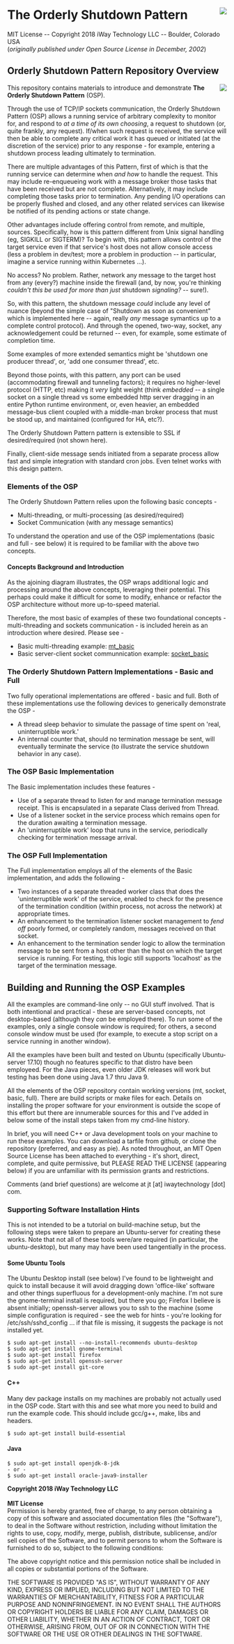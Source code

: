# The Orderly Shutdown Pattern <img align="right" src="./images/iwaytechnology284x60.gif" />


MIT License -- Copyright 2018 iWay Technology LLC -- Boulder, Colorado  USA
<br/>(*originally published under Open Source License in December, 2002*)

## Orderly Shutdown Pattern Repository Overview

<img align="right" src="./images/OSP_Full.png" />

This repository contains materials to introduce and demonstrate **The Orderly Shutdown Pattern** (OSP).

Through the use of TCP/IP sockets communication, the Orderly Shutdown Pattern (OSP) allows a running service of arbitrary complexity to monitor for, and respond to *at a time of its own choosing*, a request to shutdown (or, quite frankly, any request).  If/when such request is received, the service will then be able to complete any critical work it has queued or initiated (at the discretion of the service) prior to any response - for example, entering a shutdown process leading ultimately to termination.

There are multiple advantages of this Pattern, first of which is that the running service can determine when *and how* to handle the request.  This may include re-enqueueing work with a message broker those tasks that have been received but are not complete. Alternatively, it may include completing those tasks prior to termination.  Any pending I/O operations can be properly flushed and closed, and any other related services can likewise be notified of its pending actions or state change.

Other advantages include offering control from remote, and multiple, sources. Specifically, how is this pattern different from Unix signal handling (eg, SIGKILL or SIGTERM)?  To begin with, this pattern allows control of the target service even if that service's host does not allow console access (less a problem in dev/test; more a problem in production -- in particular, imagine a service running within Kubernetes ...).

No access?  No problem.  Rather, network any message to the target host from any (every?) machine inside the firewall (and, by now, you're thinking *couldn't this be used for more than just* shutdown *signaling?* -- sure!).

So, with this pattern, the shutdown message *could* include any level of nuance (beyond the simple case of "Shutdown as soon as convenient" which is implemented here -- again, really *any* message symantics up to a complete control protocol).  And through the opened, two-way, socket, any acknowledgement could be returned -- even, for example, some estimate of completion time.

Some examples of more extended semantics might be 'shutdown one producer thread', or, 'add one consumer thread', etc.

Beyond those points, with this pattern, any port can be used (accommodating firewall and tunneling factors); it requires no higher-level protocol (HTTP, etc) making it *very* light weight (think *embedded* -- a single socket on a single thread vs some embedded http server dragging in an entire Python runtime environment, or, even heavier, an embedded message-bus client coupled with a middle-man broker process that must be stood up, and maintained (configured for HA, etc?).

The Orderly Shutdown Pattern pattern is extensible to SSL if desired/required (not shown here).

Finally, client-side message sends initiated from a separate process allow fast and simple integration with standard cron jobs.  Even telnet works with this design pattern.

### Elements of the OSP

The Orderly Shutdown Pattern relies upon the following basic concepts - 

- Multi-threading, or multi-processing (as desired/required)
- Socket Communication (with any message semantics)

To understand the operation and use of the OSP implementations (basic and full - see below) it is required to be familiar with the above two concepts.

#### Concepts Background and Introduction

As the ajoining diagram illustrates, the OSP wraps additional logic and processing around the above concepts, leveraging their potential.  This perhaps could make it difficult for some to modify, enhance or refactor the OSP architecture without more up-to-speed material.

Therefore, the most basic of examples of these two foundational concepts - multi-threading and sockets communication - is included herein as an introduction where desired.  Please see -

- Basic multi-threading example: [mt_basic](./mt_basic)
- Basic server-client socket communnication example: [socket_basic](./socket_basic)

### The Orderly Shutdown Pattern Implementations - Basic and Full

Two fully operational implementations are offered - basic and full.  Both of these implementations use the following devices to generically demonstrate the OSP -

- A thread sleep behavior to simulate the passage of time spent on 'real, uninterruptible work.'
- An internal counter that, should no termination message be sent, will eventually terminate the service (to illustrate the service shutdown behavior in any case).

### The OSP Basic Implementation

The Basic implementation includes these features -

- Use of a separate thread to listen for and manage termination message receipt.  This is encapsulated in a separate Class derived from Thread.
- Use of a listener socket in the service process which remains open for the duration awaiting a termination message.
- An 'uninterruptible work' loop that runs in the service, periodically checking for termination message arrival.

### The OSP Full Implementation

The Full implementation employs all of the elements of the Basic implementation, and adds the following - 

- Two instances of a separate threaded worker class that does the 'uninterruptible work' of the service, enabled to check for the presence of the termination condition (within process, not across the network) at appropriate times.
- An enhancement to the termination listener socket management to *fend off* poorly formed, or completely random, messages received on that socket.
- An enhancement to the termination sender logic to allow the termination message to be sent from a host other than the host on which the target service is running.  For testing, this logic still supports 'localhost' as the target of the termination message.

## Building and Running the OSP Examples

All the examples are command-line only -- no GUI stuff involved.  That is both intentional and practical - these are server-based concepts, not desktop-based (although they *can* be employed there).  To run some of the examples, only a single console window is required; for others, a second console window must be used (for example, to execute a stop script on a service running in another window).

All the examples have been built and tested on Ubuntu (specifically Ubuntu-server 17.10) though no features specific to that distro have been employeed.  For the Java pieces, even older JDK releases will work but testing has been done using Java 1.7 thru Java 9.

All the elements of the OSP repository contain working versions (mt, socket, basic, full).  There are build scripts or make files for each.  Details on installing the proper software for your environment is outside the scope of this effort but there are innumerable sources for this and I've added in below some of the install steps taken from my cmd-line history.

In brief, you will need C++ or Java development tools on your machine to run these examples.  You can download a tarfile from github, or clone the repository (preferred, and easy as pie).  As noted throughout, an MIT Open Source License has been attached to everything - it's short, direct, complete, and quite permissive, but PLEASE READ THE LICENSE (appearing below) if you are unfamiliar with its permission grants and restrictions.


Comments (and brief questions) are welcome at jt [at] iwaytechnology [dot] com.

### Supporting Software Installation Hints

This is not intended to be a tutorial on build-machine setup, but the following steps were taken to prepare an Ubuntu-server for creating these works.  Note that not all of these tools were/are required (in particular, the ubuntu-desktop), but many may have been used tangentially in the process.

#### Some Ubuntu Tools

The Ubuntu Desktop install (see below) I've found to be lightweight and quick to install because it will avoid dragging down 'office-like' software and other things superfluous for a development-only machine.  I'm not sure the gnome-terminal install is required, but there you go; Firefox I believe is absent initially; openssh-server allows you to ssh to the machine (some simple configuration is required - see the web for hints - you're looking for /etc/ssh/sshd_config ... if that file is missing, it suggests the package is not installed yet.
```
$ sudo apt-get install --no-install-recommends ubuntu-desktop
$ sudo apt-get install gnome-terminal
$ sudo apt-get install firefox
$ sudo apt-get install openssh-server 
$ sudo apt-get install git-core
```
#### C++
Many dev package installs on my machines are probably not actually used in the OSP code. Start with this and see what more you need to build and run the example code.  This should include gcc/g++, make, libs and headers.
```  
$ sudo apt-get install build-essential
```
#### Java
```
$ sudo apt-get install openjdk-8-jdk
- or -
$ sudo apt-get install oracle-java9-installer
```
**Copyright 2018 iWay Technology LLC<br/><br/>MIT License**<br/>
Permission is hereby granted, free of charge, to any person obtaining a copy of this software and associated documentation files (the "Software"), to deal in the Software without restriction, including without limitation the rights to use, copy, modify, merge, publish, distribute, sublicense, and/or sell copies of the Software, and to permit persons to whom the Software is furnished to do so, subject to the following conditions:

The above copyright notice and this permission notice shall be included in all copies or substantial portions of the Software.

THE SOFTWARE IS PROVIDED "AS IS", WITHOUT WARRANTY OF ANY KIND, EXPRESS OR IMPLIED, INCLUDING BUT NOT LIMITED TO THE WARRANTIES OF MERCHANTABILITY, FITNESS FOR A PARTICULAR PURPOSE AND NONINFRINGEMENT. IN NO EVENT SHALL THE AUTHORS OR COPYRIGHT HOLDERS BE LIABLE FOR ANY CLAIM, DAMAGES OR OTHER LIABILITY, WHETHER IN AN ACTION OF CONTRACT, TORT OR OTHERWISE, ARISING FROM, OUT OF OR IN CONNECTION WITH THE SOFTWARE OR THE USE OR OTHER DEALINGS IN THE SOFTWARE.
